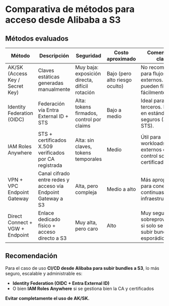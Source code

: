 
# Comparativa de métodos para acceso desde Alibaba a S3

## Métodos evaluados

| Método                           | Descripción                                                                 | Seguridad                                      | Costo aproximado                | Comentarios clave                                                                 |
|----------------------------------|-----------------------------------------------------------------------------|------------------------------------------------|----------------------------------|------------------------------------------------------------------------------------|
| AK/SK (Access Key / Secret Key) | Claves estáticas generadas manualmente                                     | Muy baja: exposición directa, difícil rotación | Bajo (pero alto riesgo oculto)  | No recomendado para flujos CI/CD externos. Claves pueden filtrarse fácilmente.     |
| Identity Federation (OIDC)      | Federación vía Entra External ID + STS                                     | Alta: tokens firmados, control por claims      | Bajo a medio                     | Ideal para terceros. Basado en estándares seguros (JWT + STS).                     |
| IAM Roles Anywhere              | STS + certificados X.509 verificados por CA registrada                      | Alta: sin claves, tokens temporales            | Medio                           | Útil para workloads externos con control sobre certificados.                       |
| VPN + VPC Endpoint Gateway     | Canal cifrado entre redes y acceso vía Endpoint Gateway a S3                | Alta, pero compleja                            | Medio a alto                    | Más apropiado para conexiones continuas entre infraestructuras.                    |
| Direct Connect + VGW + Endpoint| Enlace dedicado físico + acceso directo a S3                                | Muy alta, pero caro                            | Alto                            | Muy seguro, pero sobreprovisionado si solo se necesita subir bundles esporádicos. |

## Recomendación

Para el caso de uso **CI/CD desde Alibaba para subir bundles a S3**, lo más seguro, escalable y administrable es:

- **Identity Federation (OIDC + Entra External ID)**
- O bien **IAM Roles Anywhere** si se gestiona bien la CA y certificados

**Evitar completamente el uso de AK/SK.**
